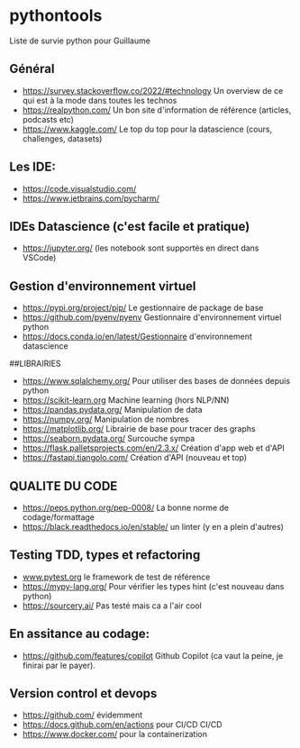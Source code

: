 # pythontools
Liste de survie python pour Guillaume

## Général
* https://survey.stackoverflow.co/2022/#technology Un overview de ce qui est à la mode dans toutes les technos
* https://realpython.com/ Un bon site d'information de référence (articles, podcasts etc)
* https://www.kaggle.com/ Le top du top pour la datascience (cours, challenges, datasets)

## Les IDE:
* https://code.visualstudio.com/
* https://www.jetbrains.com/pycharm/

## IDEs Datascience (c'est facile et pratique)
* https://jupyter.org/ (les notebook sont supportés en direct dans VSCode)

## Gestion d'environnement virtuel
* https://pypi.org/project/pip/ Le gestionnaire de package de base 
* https://github.com/pyenv/pyenv Gestionnaire d'environnement virtuel python 
* https://docs.conda.io/en/latest/Gestionnaire d'environnement datascience 

##LIBRAIRIES
* https://www.sqlalchemy.org/ Pour utiliser des bases de données depuis python
* https://scikit-learn.org Machine learning (hors NLP/NN)
* https://pandas.pydata.org/ Manipulation de data
* https://numpy.org/ Manipulation de nombres
* https://matplotlib.org/ Librairie de base pour tracer des graphs
* https://seaborn.pydata.org/ Surcouche sympa
* https://flask.palletsprojects.com/en/2.3.x/ Création d'app web et d'API
* https://fastapi.tiangolo.com/ Création d'API (nouveau et top)

## QUALITE DU CODE
* https://peps.python.org/pep-0008/ La bonne norme de codage/formattage
* https://black.readthedocs.io/en/stable/ un linter (y en a plein d'autres)

## Testing TDD, types et refactoring
* www.pytest.org le framework de test de référence
* https://mypy-lang.org/ Pour vérifier les types hint (c'est nouveau dans python)
* https://sourcery.ai/ Pas testé mais ca a l'air cool

## En assitance au codage:
* https://github.com/features/copilot Github Copilot (ca vaut la peine, je finirai par le payer).

## Version control et devops
* https://github.com/ évidemment
* https://docs.github.com/en/actions pour CI/CD CI/CD
* https://www.docker.com/ pour la containerization







